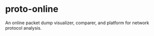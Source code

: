 # proto-online

An online packet dump visualizer, comparer, and platform for network protocol analysis.
